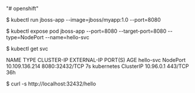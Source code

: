 "# openshift" 

$ kubectl run jboss-app --image=jboss/myapp:1.0 --port=8080

$ kubectl expose pod jboss-app --port=8080 --target-port=8080 --type=NodePort --name=hello-svc 

$ kubectl get svc

NAME         TYPE        CLUSTER-IP       EXTERNAL-IP   PORT(S)          AGE
 hello-svc    NodePort    10.109.136.214   <none>        8080:32432/TCP   7s
 kubernetes   ClusterIP   10.96.0.1        <none>        443/TCP          36h

  
$ curl -s http://localhost:32432/hello
